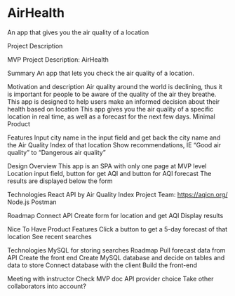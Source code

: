 # AirHealth
An app that gives you the air quality of a location



Project Description

MVP Project Description: AirHealth

Summary
An app that lets you check the air quality of a location.

Motivation and description
Air quality around the world is declining, thus it is important for people to be aware of the quality of the air they breathe. This app is designed to help users make an informed decision about their health based on location This app gives you the air quality of a specific location in real time, as well as a forecast for the next few days. 
Minimal Product

Features
Input city name in the input field and get back the city name and the Air Quality Index of that location
Show recommendations, IE “Good air quality” to “Dangerous air quality”


Design Overview
This app is an SPA with only one page at MVP level
Location input field, button for get AQI and button for AQI forecast
The results are displayed below the form

Technologies
React
API by Air Quality Index Project Team:  https://aqicn.org/
Node.js
Postman

Roadmap
Connect API
Create form for location and get AQI
Display results


Nice To Have Product
Features
Click a button to get a 5-day forecast of that location
See recent searches

Technologies
MySQL for storing searches
Roadmap
Pull forecast data from API
Create the front end
Create MySQL database and decide on tables and data to store
Connect database with the client
Build the front-end



Meeting with instructor
Check MVP doc
API provider choice
Take other collaborators into account?
